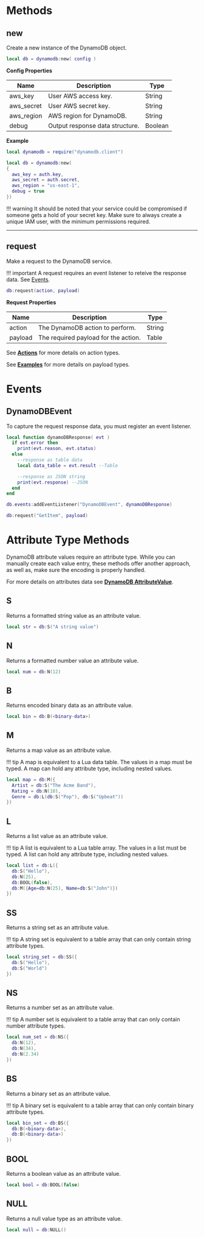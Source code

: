 # Methods

## new

Create a new instance of the DynamoDB object.

```lua
local db = dynamodb:new( config )
```

__Config Properties__

|Name|Description|Type|
|----|-----------|----|
|aws_key|User AWS access key.|String|
|aws_secret|User AWS secret key.|String|
|aws_region|AWS region for DynamoDB.|String|
|debug|Output response data structure.|Boolean|

__Example__

```lua
local dynamodb = require("dynamodb.client")

local db = dynamodb:new(
{
  aws_key = auth.key,
  aws_secret = auth.secret,
  aws_region = "us-east-1",
  debug = true
})
```

!!! warning
    It should be noted that your service could be compromised if someone gets a hold of your secret key. Make sure to always create a unique IAM user, with the minimum permissions required.

---

## request

Make a request to the DynamoDB service.

!!! important
    A request requires an event listener to reteive the response data. See [Events](#events).

```lua
db:request(action, payload)
```

__Request Properties__

|Name|Description|Type|
|----|-----------|----|
|action|The DynamoDB action to perform.|String|
|payload|The required payload for the action.|Table|

See __[Actions](usage/#actions)__ for more details on action types.

See __[Examples](example/#payloads)__ for more details on payload types.

# Events

## DynamoDBEvent

To capture the request response data, you must register an event listener.

```lua
local function dynamoDBResponse( evt )
  if evt.error then
    print(evt.reason, evt.status)
  else
    --response as table data
    local data_table = evt.result --Table

    --response as JSON string
    print(evt.response) --JSON
  end
end

db.events:addEventListener("DynamoDBEvent", dynamoDBResponse)

db:request("GetItem", payload)
```

# Attribute Type Methods

DynamoDB attribute values require an attribute type. While you can manually create each value entry, these methods offer another approach, as well as, make sure the encoding is properly handled.

For more details on attributes data see __[DynamoDB AttributeValue](http://docs.aws.amazon.com/amazondynamodb/latest/APIReference/API_AttributeValue.html)__.

## S

Returns a formatted string value as an attribute value.

```lua
local str = db:S("A string value")
```

## N

Returns a formatted number value an attribute value.

```lua
local num = db:N(12)
```

## B

Returns encoded binary data as an attribute value.

```lua
local bin = db:B(<binary-data>)
```

## M

Returns a map value as an attribute value.

!!! tip
    A map is equivalent to a Lua data table. The values in a map must be typed. A map can hold any attribute type, including nested values.

```lua
local map = db:M({
  Artist = db:S("The Acme Band"),
  Rating = db:N(10),
  Genre = db:L(db:S("Pop"), db:S("Upbeat"))
})
```

## L

Returns a list value as an attribute value.

!!! tip
    A list is equivalent to a Lua table array. The values in a list must be typed. A list can hold any attribute type, including nested values.

```lua
local list = db:L({
  db:S("Hello"),
  db:N(25),
  db:BOOL(false),
  db:M({Age=db:N(25), Name=db:S("John")})
})
```

## SS

Returns a string set as an attribute value.

!!! tip
    A string set is equivalent to a table array that can only contain string attribute types.

```lua
local string_set = db:SS({
  db:S("Hello"),
  db:S("World")
})
```

## NS

Returns a number set as an attribute value.

!!! tip
    A number set is equivalent to a table array that can only contain number attribute types.

```lua
local num_set = db:NS({
  db:N(12),
  db:N(34),
  db:N(2.34)
})
```

## BS

Returns a binary set as an attribute value.

!!! tip
    A binary set is equivalent to a table array that can only contain binary attribute types.

```lua
local bin_set = db:BS({
  db:B(<binary-data>),
  db:B(<binary-data>)
})
```

## BOOL

Returns a boolean value as an attribute value.

```lua
local bool = db:BOOL(false)
```

## NULL

Returns a null value type as an attribute value.

```lua
local null = db:NULL()
```